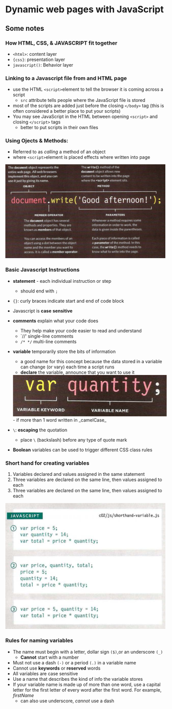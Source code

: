 # Dynamic web pages with JavaScript

## Some notes

### How HTML, CSS, & JAVASCRIPT fit together
- `<html>`: content layer
- `{css}`: presentation layer
- `javascript()`: Behavior layer

### Linking to a Javascript file from and HTML page
- use the HTML `<script>`element to tell the browser it is coming across a script
  - `src` attribute tells people where the JavaScript file is stored
- most of the scripts are added just before the closing `</body>` tag (this is often considered a better place to
put your scripts)
- You may see JavaScript in the HTML between opening `<script>` and closing `</script>` tags
  - better to put scripts in their own files

### Using Ojects & Methods:
- Referred to as *calling* a method of an object
- where `<script>`element is placed effects where written into page
<img src="calling.png" alt="" width="500"/>

### Basic Javascript Instructions
- **statement** - each individual instruction or step
  - should end with `;`
- `{}`: curly braces indicate start and end of code block
- Javascript is **case** **sensitive**
- **comments** explain what your code does
  - They help make your code easier to read and understand
  - `//' single-line comments
  - `/* */` multi-line comments
- **variable** temporarily store the bits of information
  - a good name for this concept because the data stored in a variable can change (or vary) each time a script runs
  - **declare** the variable, announce that you want to use it

  <img src="declare.png" alt="" width="500"/>
  - if more than 1 word written in _camelCase_

- `\`: **escaping** the quotation
  - place `\` (backslash) before any type of quote mark
- **Boolean** variables can be used to trigger different CSS class rules

### Short hand for creating variables
1. Variables declared and values assigned in the same statement
2. Three variables are declared on the same line, then values assigned to each
3. Three variables are declared on the same line, then values assigned to each
<img src="shortcut.png" alt="" width="500"/>

### Rules for naming variables
- The name must begin with a letter, dollar sign `($)`,or an underscore `(_)`
  - **Cannot** start with a number
- Must not use a dash `(-)` or a period `(.)` in a variable name
- Cannot use **keywords** or **reserved** words
- All variables are case sensitive
- Use a name that describes the kind of info the variable stores
- If your variable name is made up of more than one word, use a capital letter for the first letter of every word after the first word. For example, *firstName*
  - can also use underscore, *cannot* use a dash